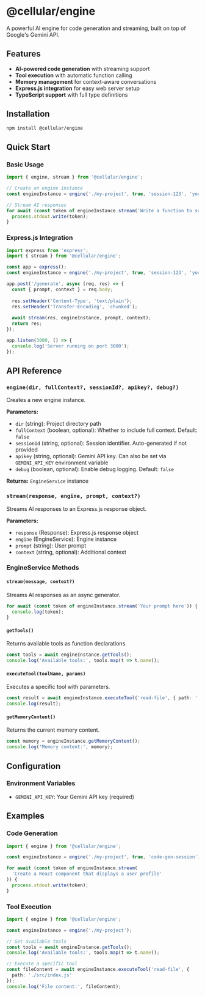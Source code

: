 # @cellular/engine

A powerful AI engine for code generation and streaming, built on top of Google's Gemini API.

## Features

- **AI-powered code generation** with streaming support
- **Tool execution** with automatic function calling
- **Memory management** for context-aware conversations
- **Express.js integration** for easy web server setup
- **TypeScript support** with full type definitions

## Installation

```bash
npm install @cellular/engine
```

## Quick Start

### Basic Usage

```typescript
import { engine, stream } from '@cellular/engine';

// Create an engine instance
const engineInstance = engine('./my-project', true, 'session-123', 'your-api-key');

// Stream AI responses
for await (const token of engineInstance.stream('Write a function to sort an array')) {
  process.stdout.write(token);
}
```

### Express.js Integration

```typescript
import express from 'express';
import { stream } from '@cellular/engine';

const app = express();
const engineInstance = engine('./my-project', true, 'session-123', 'your-api-key');

app.post('/generate', async (req, res) => {
  const { prompt, context } = req.body;
  
  res.setHeader('Content-Type', 'text/plain');
  res.setHeader('Transfer-Encoding', 'chunked');
  
  await stream(res, engineInstance, prompt, context);
  return res;
});

app.listen(3000, () => {
  console.log('Server running on port 3000');
});
```

## API Reference

### `engine(dir, fullContext?, sessionId?, apikey?, debug?)`

Creates a new engine instance.

**Parameters:**
- `dir` (string): Project directory path
- `fullContext` (boolean, optional): Whether to include full context. Default: `false`
- `sessionId` (string, optional): Session identifier. Auto-generated if not provided
- `apikey` (string, optional): Gemini API key. Can also be set via `GEMINI_API_KEY` environment variable
- `debug` (boolean, optional): Enable debug logging. Default: `false`

**Returns:** `EngineService` instance

### `stream(response, engine, prompt, context?)`

Streams AI responses to an Express.js response object.

**Parameters:**
- `response` (Response): Express.js response object
- `engine` (EngineService): Engine instance
- `prompt` (string): User prompt
- `context` (string, optional): Additional context

### EngineService Methods

#### `stream(message, context?)`

Streams AI responses as an async generator.

```typescript
for await (const token of engineInstance.stream('Your prompt here')) {
  console.log(token);
}
```

#### `getTools()`

Returns available tools as function declarations.

```typescript
const tools = await engineInstance.getTools();
console.log('Available tools:', tools.map(t => t.name));
```

#### `executeTool(toolName, params)`

Executes a specific tool with parameters.

```typescript
const result = await engineInstance.executeTool('read-file', { path: './example.js' });
console.log(result);
```

#### `getMemoryContent()`

Returns the current memory content.

```typescript
const memory = engineInstance.getMemoryContent();
console.log('Memory content:', memory);
```

## Configuration

### Environment Variables

- `GEMINI_API_KEY`: Your Gemini API key (required)

## Examples

### Code Generation

```typescript
import { engine } from '@cellular/engine';

const engineInstance = engine('./my-project', true, 'code-gen-session');

for await (const token of engineInstance.stream(
  'Create a React component that displays a user profile'
)) {
  process.stdout.write(token);
}
```

### Tool Execution

```typescript
import { engine } from '@cellular/engine';

const engineInstance = engine('./my-project');

// Get available tools
const tools = await engineInstance.getTools();
console.log('Available tools:', tools.map(t => t.name));

// Execute a specific tool
const fileContent = await engineInstance.executeTool('read-file', {
  path: './src/index.js'
});
console.log('File content:', fileContent);
```